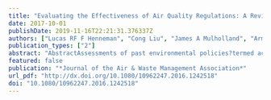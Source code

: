 ```yaml
---
title: "Evaluating the Effectiveness of Air Quality Regulations: A Review of Accountability Studies and Frameworks"
date: 2017-10-01
publishDate: 2019-11-16T22:21:31.376337Z
authors: ["Lucas RF F Henneman", "Cong Liu", "James A Mulholland", "Armistead G Russell"]
publication_types: ["2"]
abstract: "AbstractAssessments of past environmental policies?termed accountability studies?contribute important information to the decision-making process used to review the efficacy of past policies, and subsequently aid in the development of effective new policies. These studies have used a variety of methods that have achieved varying levels of success at linking improvements in air quality and/or health to regulations. The Health Effects Institute defines the air pollution accountability framework as a chain of events that includes the regulation of interest, air quality, exposure/dose, and health outcomes, and suggests that accountability research should address impacts for each of these linkages. Early accountability studies investigated short-term, local regulatory actions (for example, coal use banned city-wide on a specific date or traffic pattern changes made for Olympic games). Recent studies assessed regulations implemented over longer time and larger spatial scales. Studies on broader scales require accountability research methods that account for effects of confounding factors that increase over time and space. Improved estimates of appropriate baseline levels (sometimes termed ?counterfactual??the expected state in a scenario without an intervention) that account for confounders and uncertainties at each link in the accountability chain will help estimate causality with greater certainty. In the direct accountability framework, researchers link outcomes with regulations using statistical methods that bypass the link-by-link approach of classical accountability. Direct accountability results and methods complement the classical approach. New studies should take advantage of advanced planning for accountability studies, new data sources (such as satellite measurements), and new statistical methods. Evaluation of new methods and data sources is necessary to improve investigations of long-term regulations, and associated uncertainty should be accounted for at each link to provide a confidence estimate of air quality regulation effectiveness. The final step in any accountability is the comparison of results with the proposed benefits of an air quality policy.Implications: The field of air pollution accountability continues to grow in importance to a number of stakeholders. Two frameworks, the classical accountability chain and direct accountability, have been used to estimate impacts of regulatory actions, and both require careful attention to confounders and uncertainties. Researchers should continue to be develop and evaluate both methods as they investigate current and future air pollution regulations."
featured: false
publication: "*Journal of the Air & Waste Management Association*"
url_pdf: "http://dx.doi.org/10.1080/10962247.2016.1242518"
doi: "10.1080/10962247.2016.1242518"
---
```


